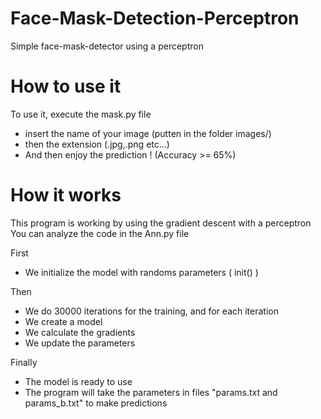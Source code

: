 # Face-Mask-Detection-Perceptron
Simple face-mask-detector using a perceptron

# How to use it

To use it, execute the mask.py file
  - insert the name of your image (putten in the folder images/)
  - then the extension (.jpg,.png etc...)
  - And then enjoy the prediction ! 
(Accuracy >= 65%)

# How it works
This program is working by using the gradient descent with a perceptron
You can analyze the code in the Ann.py file

First 
  - We initialize the model with randoms parameters ( init() ) 
  
Then   
  - We do 30000 iterations for the training, and for each iteration 
  - We create a model
  - We calculate the gradients
  - We update the parameters 
  
Finally
  - The model is ready to use
  - The program will take the parameters in files "params.txt and params_b.txt" to make predictions

